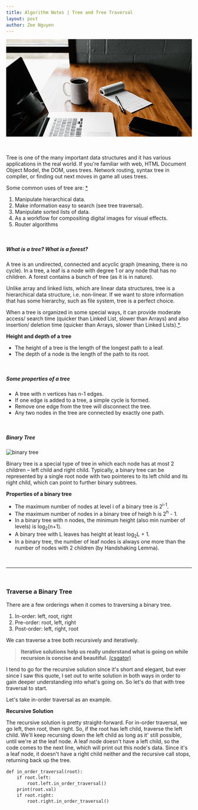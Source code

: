 ```yaml
---
title: Algorithm Notes | Tree and Tree Traversal
layout: post
author: Zee Nguyen
---
```


![Note taking](/assets/andrew-neel-cckf4TsHAuw-unsplash.jpg)

<br/>

Tree is one of the many important data structures and it has various applications in the real world. If you're familiar with web, HTML Document Object Model, the DOM, uses trees. Network routing, syntax tree in compiler, or finding out next moves in game all uses trees.

Some common uses of tree are: [*](https://en.wikipedia.org/wiki/Tree_%28data_structure%29#Common_uses)
1. Manipulate hierarchical data.
2. Make information easy to search (see tree traversal).
3. Manipulate sorted lists of data.
4. As a workflow for compositing digital images for visual effects.
5. Router algorithms

<br/>

##### What is a tree? What is a forest?

A tree is an undirected, connected and acyclic graph (meaning, there is no cycle). In a tree, a leaf is a node with degree 1 or any node that has no children. A forest contains a bunch of tree (as it is in nature).

Unlike array and linked lists, which are linear data structures, tree is a hierarchical data structure, i.e. non-linear. If we want to store information that has some hierarchy, such as file system, tree is a perfect choice. 

When a tree is organized in some special ways, it can provide moderate access/ search time (quicker than Linked List, slower than Arrays) and also insertion/ deletion time (quicker than Arrays, slower than Linked Lists).[*](https://www.geeksforgeeks.org/applications-of-tree-data-structure/). 

**Height and depth of a tree**

* The height of a tree is the length of the longest path to a leaf.
* The depth of a node is the length of the path to its root.

<br/>

##### Some properties of a tree

* A tree with n vertices has n-1 edges. 
* If one edge is added to a tree, a simple cycle is formed.
* Remove one edge from the tree will disconnect the tree.
* Any two nodes in the tree are connected by exactly one path.

<br/>

##### Binary Tree

![binary tree](https://www.cs.cmu.edu/~adamchik/15-121/lectures/Trees/pix/insertEx.bmp)

Binary tree is a special type of tree in which each node has at most 2 children – left child and right child. Typically, a binary tree can be represented by a single root node with two pointeres to its left child and its right child, which can point to further binary subtrees.

**Properties of a binary tree**

* The maximum number of nodes at level i of a binary tree is 2<sup>i-1</sup>.
* The maximum number of nodes in a binary tree of heigh h is 2<sup>h</sup> - 1.
* In a binary tree with n nodes, the minimum height (also min number of levels) is log<sub>2</sub>(n+1).
* A binary tree with L leaves has height at least log<sub>2</sub>L + 1.
* In a binary tree, the number of leaf nodes is always one more than the number of nodes with 2 children (by Handshaking Lemma).

<br/>
<hr>
<br/>

### Traverse a Binary Tree

There are a few orderings when it comes to traversing a binary tree.
1. In-order: left, root, right
2. Pre-order: root, left, right
3. Post-order: left, right, root

We can traverse a tree both recursively and iteratively.

> **Iterative solutions help us really understand what is going on while recursion is concise and beautiful.** [(csgator)](https://medium.com/leetcode-patterns/leetcode-pattern-0-iterative-traversals-on-trees-d373568eb0ec)

I tend to go for the recursive solution since it's short and elegant, but ever since I saw this quote, I set out to write solution in both ways in order to gain deeper understanding into what's going on. So let's do that with tree traversal to start.

Let's take in-order traversal as an example.

**Recursive Solution**

The recursive solution is pretty straight-forward. For in-order traversal, we go left, then root, then right. So, if the root has left child, traverse the left child. We'll keep recursing down the left child as long as it' still possible, until we're at the leaf node. A leaf node doesn't have a left child, so the code comes to the next line, which will print out this node's data. Since it's a leaf node, it doesn't have a right child neither and the recursive call stops, returning back up the tree. 

```
def in_order_traversal(root):
    if root.left:
        root.left.in_order_traversal()
    print(root.val)
    if root.right:
        root.right.in_order_traversal()
```

